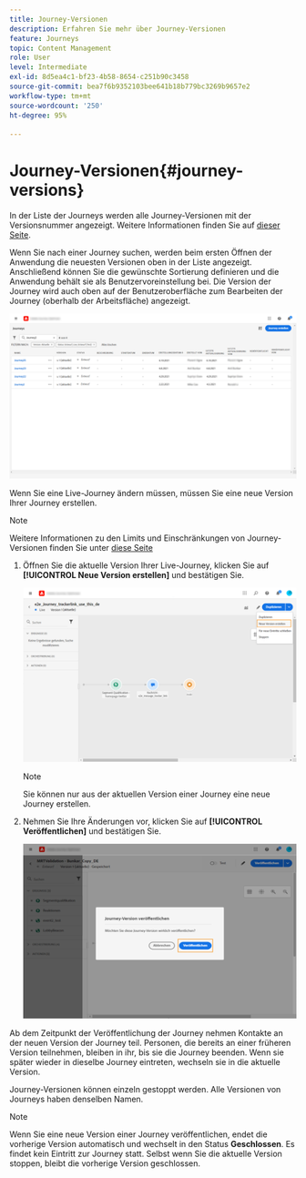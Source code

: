 ```yaml
---
title: Journey-Versionen
description: Erfahren Sie mehr über Journey-Versionen
feature: Journeys
topic: Content Management
role: User
level: Intermediate
exl-id: 8d5ea4c1-bf23-4b58-8654-c251b90c3458
source-git-commit: bea7f6b9352103bee641b18b779bc3269b9657e2
workflow-type: tm+mt
source-wordcount: '250'
ht-degree: 95%

---
```


# Journey-Versionen{#journey-versions}

In der Liste der Journeys werden alle Journey-Versionen mit der Versionsnummer angezeigt. Weitere Informationen finden Sie auf [dieser Seite](../building-journeys/using-the-journey-designer.md).

Wenn Sie nach einer Journey suchen, werden beim ersten Öffnen der Anwendung die neuesten Versionen oben in der Liste angezeigt. Anschließend können Sie die gewünschte Sortierung definieren und die Anwendung behält sie als Benutzervoreinstellung bei. Die Version der Journey wird auch oben auf der Benutzeroberfläche zum Bearbeiten der Journey (oberhalb der Arbeitsfläche) angezeigt.

![](assets/journeyversions1.png)

Wenn Sie eine Live-Journey ändern müssen, müssen Sie eine neue Version Ihrer Journey erstellen.

>[!NOTE]
>
>Weitere Informationen zu den Limits und Einschränkungen von Journey-Versionen finden Sie unter [diese Seite](../start/guardrails.md#journey-versions-limitations)

1. Öffnen Sie die aktuelle Version Ihrer Live-Journey, klicken Sie auf **[!UICONTROL Neue Version erstellen]** und bestätigen Sie.

   ![](assets/journeyversions2.png)

   >[!NOTE]
   >
   >Sie können nur aus der aktuellen Version einer Journey eine neue Journey erstellen.

1. Nehmen Sie Ihre Änderungen vor, klicken Sie auf **[!UICONTROL Veröffentlichen]** und bestätigen Sie.

   ![](assets/journeyversions3.png)

Ab dem Zeitpunkt der Veröffentlichung der Journey nehmen Kontakte an der neuen Version der Journey teil. Personen, die bereits an einer früheren Version teilnehmen, bleiben in ihr, bis sie die Journey beenden. Wenn sie später wieder in dieselbe Journey eintreten, wechseln sie in die aktuelle Version.

Journey-Versionen können einzeln gestoppt werden. Alle Versionen von Journeys haben denselben Namen.

>[!NOTE]
>
>Wenn Sie eine neue Version einer Journey veröffentlichen, endet die vorherige Version automatisch und wechselt in den Status **Geschlossen**. Es findet kein Eintritt zur Journey statt. Selbst wenn Sie die aktuelle Version stoppen, bleibt die vorherige Version geschlossen.
